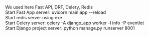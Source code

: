 We used here Fast API, DRF, Celery, Redis  
Start Fast App server: uvicorn main:app --reload  
Start redis server using exe  
Start Celery server: celery -A django_app worker -l info -P eventlet  
Start Django project server: python manage.py runserver 8001
